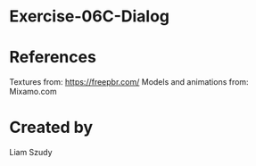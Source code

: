 # Exercise-06C-Dialog

# References

Textures from: https://freepbr.com/
Models and animations from: Mixamo.com

# Created by 
Liam Szudy
